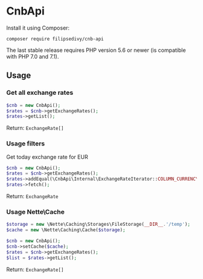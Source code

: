 CnbApi
======

Install it using Composer:

```
composer require filipsedivy/cnb-api
```

The last stable release requires PHP version 5.6 or newer (is compatible with PHP 7.0 and 7.1).

Usage
-----

### Get all exchange rates

```php
$cnb = new CnbApi();
$rates = $cnb->getExchangeRates();
$rates->getList();
```

Return: `ExchangeRate[]`

### Usage filters

Get today exchange rate for EUR

```php
$cnb = new CnbApi();
$rates = $cnb->getExchangeRates();
$rates->addEqual(\CnbApi\Internal\ExchangeRateIterator::COLUMN_CURRENCY_CODE, 'EUR');
$rates->fetch();
```

Return: `ExchangeRate`

### Usage Nette\Cache

```php
$storage = new \Nette\Caching\Storages\FileStorage(__DIR__.'/temp');
$cache = new \Nette\Caching\Cache($storage);

$cnb = new CnbApi();
$cnb->setCache($cache);
$rates = $cnb->getExchangeRates();
$list = $rates->getList();
```

Return: `ExchangeRate[]`